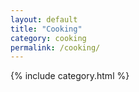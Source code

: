 ```yaml
---
layout: default
title: "Cooking"
category: cooking
permalink: /cooking/
---
```


{% include category.html %}
